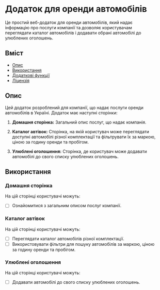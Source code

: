 # Додаток для оренди автомобілів

Це простий веб-додаток для оренди автомобілів, який надає інформацію про послуги
компанії та дозволяє користувачам переглядати каталог автомобілів і додавати
обрані автомобілі до улюблених оголошень.

## Вміст

- [Опис](#опис)
- [Використання](#використання)
- [Додаткові функції](#додаткові-функції)
- [Ліцензія](#ліцензія)

## Опис

Цей додаток розроблений для компанії, що надає послуги оренди автомобілів в
Україні. Додаток має наступні сторінки:

1. **Домашня сторінка:** Загальний опис послуг, що надає компанія.

2. **Каталог автівок:** Сторінка, на якій користувач може переглядати доступні
   автомобілі різної комплектації та фільтрувати їх за маркою, ціною за годину
   оренди та пробігом.

3. **Улюблені оголошення:** Сторінка, де користувач може додавати автомобілі до
   свого списку улюблених оголошень.

## Використання

### Домашня сторінка

На цій сторінці користувачі можуть:

- [ ] Ознайомитися з загальним описом послуг компанії.

### Каталог автівок

На цій сторінці користувачі можуть:

- [ ] Переглядати каталог автомобілів різної комплектації.
- [ ] Використовувати фільтри для пошуку автомобілів за маркою, ціною за годину
      оренди та пробігом.

### Улюблені оголошення

На цій сторінці користувачі можуть:

- [ ] Додавати автомобілі до свого списку улюблених оголошень.
